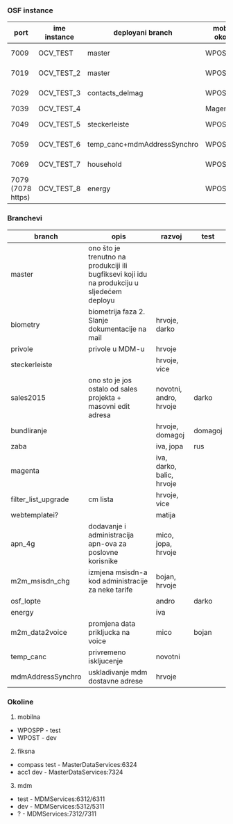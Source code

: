 ### OSF instance
| port | ime instance	| deployani branch | mobilna okolina | fiksna okolina | mdm okolina |
| --- | --- | --- | --- | --- | --- |
| 7009 | OCV_TEST |	master | WPOSPP | compass test   |  test  |
| 7019 | OCV_TEST_2 | master | WPOST | acc1 dev | dev |
| 7029 | OCV_TEST_3 | contacts_delmag | WPOSPP | compass test | test |
| 7039 | OCV_TEST_4 |  | MagentaOne  | ? | ? |
| 7049 | OCV_TEST_5 | steckerleiste | WPOSPP | compass dev | test |
| 7059 | OCV_TEST_6 | temp_canc+mdmAddressSynchro | WPOSPP | compass test | test |
| 7069 | OCV_TEST_7 | household | WPOSPP | compass test | test |
| 7079 (7078 https) | OCV_TEST_8 | energy | WPOSPP | compass test | test |


### Branchevi
| branch | opis | razvoj | test |
| --- | --- | --- | --- |
| master | ono što je trenutno na produkciji ili bugfiksevi koji idu na produkciju u sljedećem deployu | | |
| biometry | biometrija faza 2. Slanje dokumentacije na mail | hrvoje, darko | |
| privole | privole u MDM-u | hrvoje | |
| steckerleiste  | | hrvoje, vice | |
| sales2015  | ono sto je jos ostalo od sales projekta + masovni edit adresa | novotni, andro, hrvoje | darko |
| bundliranje | | hrvoje, domagoj | domagoj |
| zaba  | | iva, jopa | rus |
| magenta  | | iva, darko, balic, hrvoje | |
| filter_list_upgrade  | cm lista | hrvoje, vice | |
| webtemplatei?  | | matija | |
| apn_4g | dodavanje i administracija apn-ova za poslovne korisnike | mico, jopa, hrvoje | |
| m2m_msisdn_chg | izmjena msisdn-a kod administracije za neke tarife | bojan, hrvoje | |
| osf_lopte  | | andro | darko |
| energy  | | iva |  |
| m2m_data2voice | promjena data prikljucka na voice | mico | bojan |
| temp_canc | privremeno iskljucenje | novotni |  |
| mdmAddressSynchro | uskladivanje mdm dostavne adrese | hrvoje |  |


### Okoline
1. mobilna
 *	WPOSPP - test
 *	WPOST - dev

2. fiksna
 * compass test - MasterDataServices:6324
 * acc1 dev - MasterDataServices:7324

3. mdm
 * test - MDMServices:6312/6311
 * dev - MDMServices:5312/5311
 * ? - MDMServices:7312/7311
